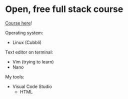 # Open, free full stack course

[Course here](https://fullstackopen.com/en/)!

Operating system:
* Linux (Cubbli)

Text editor on terminal:
  * Vim (trying to learn)
  * Nano

My tools:
* Visual Code Studio
  * HTML
